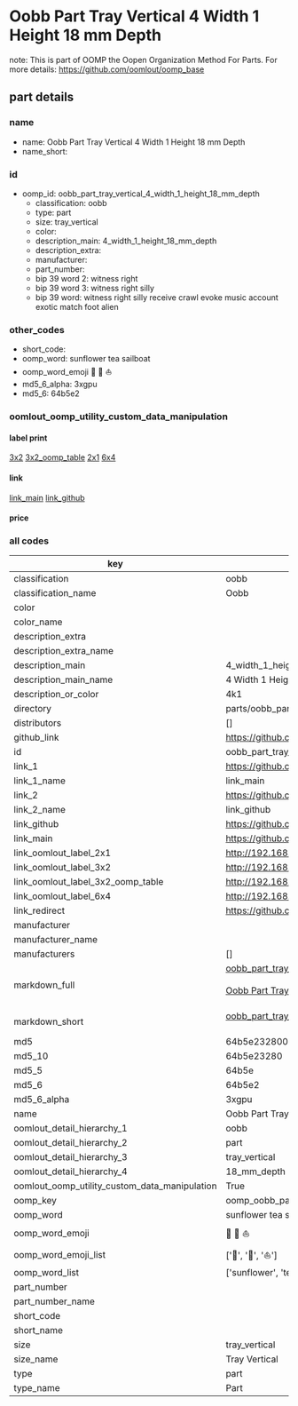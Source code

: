 # Oobb Part Tray Vertical 4 Width 1 Height 18 mm Depth  

note: This is part of OOMP the Oopen Organization Method For Parts. For more details: https://github.com/oomlout/oomp_base

##  part details
  







### name
* name: Oobb Part Tray Vertical 4 Width 1 Height 18 mm Depth
* name_short: 
### id
* oomp_id: oobb_part_tray_vertical_4_width_1_height_18_mm_depth
  * classification: oobb
  * type: part
  * size: tray_vertical
  * color: 
  * description_main: 4_width_1_height_18_mm_depth
  * description_extra: 
  * manufacturer: 
  * part_number: 
  * bip 39 word 2: witness right
  * bip 39 word 3: witness right silly
  * bip 39 word: witness right silly receive crawl evoke music account exotic match foot alien

### other_codes
* short_code: 
* oomp_word: sunflower tea sailboat
* oomp_word_emoji :sunflower: :tea: :sailboat:
* md5_6_alpha: 3xgpu
* md5_6: 64b5e2






### oomlout_oomp_utility_custom_data_manipulation
#### label print
[3x2](http://192.168.1.245:1112/?label=oomp%203xgpu)
[3x2_oomp_table](http://192.168.1.108:1112/?label=oomp%203xgpu)
[2x1](http://192.168.1.242:1112/?label=oomp%203xgpu)
[6x4](http://192.168.1.55:1112/?label=oomp%203xgpu)    

#### link

[link_main](https://github.com/oomlout/oomlout_oomp_version_1_messy/tree/main/parts/oobb_part_tray_vertical_4_width_1_height_18_mm_depth) [link_github](https://github.com/oomlout/oomlout_oomp_version_1_messy/tree/main/parts/oobb_part_tray_vertical_4_width_1_height_18_mm_depth)                             

#### price







### all codes 
| key | value |  
| --- | --- |  
| classification | oobb |  
| classification_name | Oobb |  
| color |  |  
| color_name |  |  
| description_extra |  |  
| description_extra_name |  |  
| description_main | 4_width_1_height_18_mm_depth |  
| description_main_name | 4 Width 1 Height 18 mm Depth |  
| description_or_color | 4k1 |  
| directory | parts/oobb_part_tray_vertical_4_width_1_height_18_mm_depth |  
| distributors | [] |  
| github_link | https://github.com/oomlout/oomlout_oomp_part_src/tree/main/parts/oobb_part_tray_vertical_4_width_1_height_18_mm_depth |  
| id | oobb_part_tray_vertical_4_width_1_height_18_mm_depth |  
| link_1 | https://github.com/oomlout/oomlout_oomp_version_1_messy/tree/main/parts/oobb_part_tray_vertical_4_width_1_height_18_mm_depth |  
| link_1_name | link_main |  
| link_2 | https://github.com/oomlout/oomlout_oomp_version_1_messy/tree/main/parts/oobb_part_tray_vertical_4_width_1_height_18_mm_depth |  
| link_2_name | link_github |  
| link_github | https://github.com/oomlout/oomlout_oomp_version_1_messy/tree/main/parts/oobb_part_tray_vertical_4_width_1_height_18_mm_depth |  
| link_main | https://github.com/oomlout/oomlout_oomp_version_1_messy/tree/main/parts/oobb_part_tray_vertical_4_width_1_height_18_mm_depth |  
| link_oomlout_label_2x1 | http://192.168.1.242:1112/?label=oomp%203xgpu |  
| link_oomlout_label_3x2 | http://192.168.1.245:1112/?label=oomp%203xgpu |  
| link_oomlout_label_3x2_oomp_table | http://192.168.1.108:1112/?label=oomp%203xgpu |  
| link_oomlout_label_6x4 | http://192.168.1.55:1112/?label=oomp%203xgpu |  
| link_redirect | https://github.com/oomlout/oomlout_oomp_version_1_messy/tree/main/parts/oobb_part_tray_vertical_4_width_1_height_18_mm_depth |  
| manufacturer |  |  
| manufacturer_name |  |  
| manufacturers | [] |  
| markdown_full | [oobb_part_tray_vertical_4_width_1_height_18_mm_depth](none)<br>[](none)<br>[Oobb Part Tray Vertical 4 Width 1 Height 18 Mm Depth](none)<br><br> |  
| markdown_short | [oobb_part_tray_vertical_4_width_1_height_18_mm_depth](none)<br><br> |  
| md5 | 64b5e2328001923d38195b39916e77e5 |  
| md5_10 | 64b5e23280 |  
| md5_5 | 64b5e |  
| md5_6 | 64b5e2 |  
| md5_6_alpha | 3xgpu |  
| name | Oobb Part Tray Vertical 4 Width 1 Height 18 mm Depth |  
| oomlout_detail_hierarchy_1 | oobb |  
| oomlout_detail_hierarchy_2 | part |  
| oomlout_detail_hierarchy_3 | tray_vertical |  
| oomlout_detail_hierarchy_4 | 18_mm_depth |  
| oomlout_oomp_utility_custom_data_manipulation | True |  
| oomp_key | oomp_oobb_part_tray_vertical_4_width_1_height_18_mm_depth |  
| oomp_word | sunflower tea sailboat |  
| oomp_word_emoji | :sunflower: :tea: :sailboat: |  
| oomp_word_emoji_list | [':sunflower:', ':tea:', ':sailboat:'] |  
| oomp_word_list | ['sunflower', 'tea', 'sailboat'] |  
| part_number |  |  
| part_number_name |  |  
| short_code |  |  
| short_name |  |  
| size | tray_vertical |  
| size_name | Tray Vertical |  
| type | part |  
| type_name | Part |  
